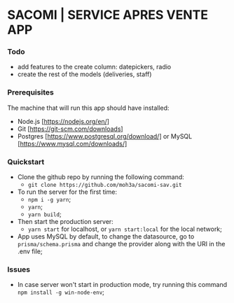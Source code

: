 # SACOMI | SERVICE APRES VENTE APP

### Todo

- add features to the create column: datepickers, radio
- create the rest of the models (deliveries, staff)

### Prerequisites

The machine that will run this app should have installed:

- Node.js [https://nodejs.org/en/]
- Git [https://git-scm.com/downloads]
- Postgres [https://www.postgresql.org/download/] or MySQL [https://www.mysql.com/downloads/]

### Quickstart

- Clone the github repo by running the following command:
  - `git clone https://github.com/moh3a/sacomi-sav.git`
- To run the server for the first time:
  - `npm i -g yarn`;
  - `yarn`;
  - `yarn build`;
- Then start the production server:
  - `yarn start` for localhost, or `yarn start:local` for the local network;
- App uses MySQL by default, to change the datasource, go to `prisma/schema.prisma` and change the provider along with the URI in the .env file;

### Issues

- In case server won't start in production mode, try running this command `npm install -g win-node-env`;
